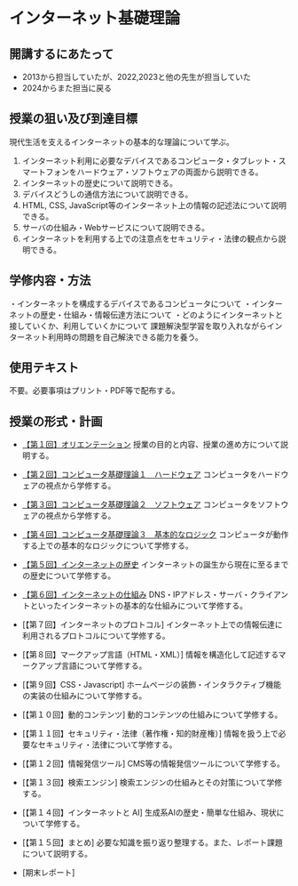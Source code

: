 # インターネット基礎理論


## 開講するにあたって
- 2013から担当していたが、2022,2023と他の先生が担当していた
- 2024からまた担当に戻る

## 授業の狙い及び到達目標
現代生活を支えるインターネットの基本的な理論について学ぶ。

1. インターネット利用に必要なデバイスであるコンピュータ・タブレット・スマートフォンをハードウェア・ソフトウェアの両面から説明できる。
2. インターネットの歴史について説明できる。
3. デバイスどうしの通信方法について説明できる。
4. HTML, CSS, JavaScript等のインターネット上の情報の記述法について説明できる。
5. サーバの仕組み・Webサービスについて説明できる。
6. インターネットを利用する上での注意点をセキュリティ・法律の観点から説明できる。

## 学修内容・方法
・インターネットを構成するデバイスであるコンピュータについて
・インターネットの歴史・仕組み・情報伝達方法について
・どのようにインターネットと接していくか、利用していくかについて
課題解決型学習を取り入れながらインターネット利用時の問題を自己解決できる能力を養う。

## 使用テキスト
不要。必要事項はプリント・PDF等で配布する。

## 授業の形式・計画
- [【第１回】オリエンテーション](./btoi_01.md)
授業の目的と内容、授業の進め方について説明する。

- [【第２回】コンピュータ基礎理論１　ハードウェア](./btoi_02.md)
コンピュータをハードウェアの視点から学修する。

- [【第３回】コンピュータ基礎理論２　ソフトウェア](./btoi_03.md)
コンピュータをソフトウェアの視点から学修する。

- [【第４回】コンピュータ基礎理論３　基本的なロジック](./btoi_04.md)
コンピュータが動作する上での基本的なロジックについて学修する。

- [【第５回】インターネットの歴史](./btoi_05.md)
インターネットの誕生から現在に至るまでの歴史について学修する。

- [【第６回】インターネットの仕組み](./btoi_06.md)
DNS・IPアドレス・サーバ・クライアントといったインターネットの基本的な仕組みについて学修する。

- [【第７回】インターネットのプロトコル]
インターネット上での情報伝達に利用されるプロトコルについて学修する。

- [【第８回】マークアップ言語（HTML・XML）]
情報を構造化して記述するマークアップ言語について学修する。

- [【第９回】CSS・Javascript]
ホームページの装飾・インタラクティブ機能の実装の仕組みについて学修する。

- [【第１０回】動的コンテンツ]
動的コンテンツの仕組みについて学修する。

- [【第１１回】セキュリティ・法律（著作権・知的財産権）]
情報を扱う上で必要なセキュリティ・法律について学修する。

- [【第１２回】情報発信ツール]
CMS等の情報発信ツールについて学修する。

- [【第１３回】検索エンジン]
検索エンジンの仕組みとその対策について学修する。

- [【第１４回】インターネットと AI]
生成系AIの歴史・簡単な仕組み、現状について学修する。

- [【第１５回】まとめ]
必要な知識を振り返り整理する。また、レポート課題について説明する。

- [期末レポート]
